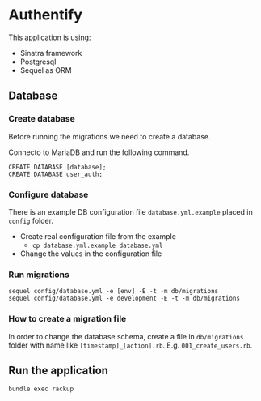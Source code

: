 # Authentify

This application is using:
* Sinatra framework
* Postgresql
* Sequel as ORM


## Database

### Create database
Before running the migrations we need to create a database.

Connecto to MariaDB and run the following command.
```
CREATE DATABASE [database];
CREATE DATABASE user_auth;
```

### Configure database
There is an example DB configuration file `database.yml.example` placed in `config` folder.

* Create real configuration file from the example
  * `cp database.yml.example database.yml`
* Change the values in the configuration file

### Run migrations
```
sequel config/database.yml -e [env] -E -t -m db/migrations
sequel config/database.yml -e development -E -t -m db/migrations
```

### How to create a migration file
In order to change the database schema, create a file in `db/migrations` folder with name like `[timestamp]_[action].rb`. E.g. `001_create_users.rb`.

## Run the application
```
bundle exec rackup
```
